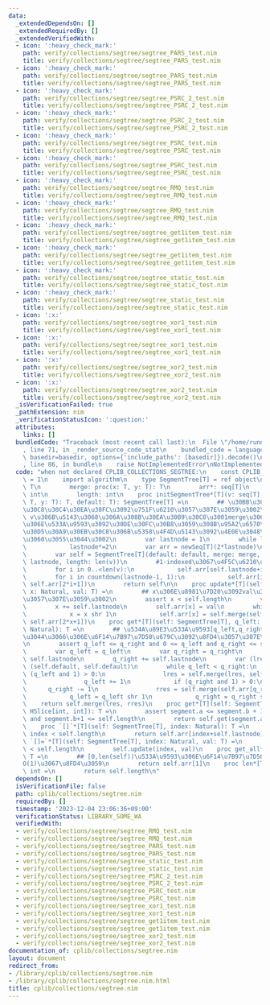 ```yaml
---
data:
  _extendedDependsOn: []
  _extendedRequiredBy: []
  _extendedVerifiedWith:
  - icon: ':heavy_check_mark:'
    path: verify/collections/segtree/segtree_PARS_test.nim
    title: verify/collections/segtree/segtree_PARS_test.nim
  - icon: ':heavy_check_mark:'
    path: verify/collections/segtree/segtree_PARS_test.nim
    title: verify/collections/segtree/segtree_PARS_test.nim
  - icon: ':heavy_check_mark:'
    path: verify/collections/segtree/segtree_PSRC_2_test.nim
    title: verify/collections/segtree/segtree_PSRC_2_test.nim
  - icon: ':heavy_check_mark:'
    path: verify/collections/segtree/segtree_PSRC_2_test.nim
    title: verify/collections/segtree/segtree_PSRC_2_test.nim
  - icon: ':heavy_check_mark:'
    path: verify/collections/segtree/segtree_PSRC_test.nim
    title: verify/collections/segtree/segtree_PSRC_test.nim
  - icon: ':heavy_check_mark:'
    path: verify/collections/segtree/segtree_PSRC_test.nim
    title: verify/collections/segtree/segtree_PSRC_test.nim
  - icon: ':heavy_check_mark:'
    path: verify/collections/segtree/segtree_RMQ_test.nim
    title: verify/collections/segtree/segtree_RMQ_test.nim
  - icon: ':heavy_check_mark:'
    path: verify/collections/segtree/segtree_RMQ_test.nim
    title: verify/collections/segtree/segtree_RMQ_test.nim
  - icon: ':heavy_check_mark:'
    path: verify/collections/segtree/segtree_get1item_test.nim
    title: verify/collections/segtree/segtree_get1item_test.nim
  - icon: ':heavy_check_mark:'
    path: verify/collections/segtree/segtree_get1item_test.nim
    title: verify/collections/segtree/segtree_get1item_test.nim
  - icon: ':heavy_check_mark:'
    path: verify/collections/segtree/segtree_static_test.nim
    title: verify/collections/segtree/segtree_static_test.nim
  - icon: ':heavy_check_mark:'
    path: verify/collections/segtree/segtree_static_test.nim
    title: verify/collections/segtree/segtree_static_test.nim
  - icon: ':x:'
    path: verify/collections/segtree/segtree_xor1_test.nim
    title: verify/collections/segtree/segtree_xor1_test.nim
  - icon: ':x:'
    path: verify/collections/segtree/segtree_xor1_test.nim
    title: verify/collections/segtree/segtree_xor1_test.nim
  - icon: ':x:'
    path: verify/collections/segtree/segtree_xor2_test.nim
    title: verify/collections/segtree/segtree_xor2_test.nim
  - icon: ':x:'
    path: verify/collections/segtree/segtree_xor2_test.nim
    title: verify/collections/segtree/segtree_xor2_test.nim
  _isVerificationFailed: true
  _pathExtension: nim
  _verificationStatusIcon: ':question:'
  attributes:
    links: []
  bundledCode: "Traceback (most recent call last):\n  File \"/home/runner/.local/lib/python3.10/site-packages/onlinejudge_verify/documentation/build.py\"\
    , line 71, in _render_source_code_stat\n    bundled_code = language.bundle(stat.path,\
    \ basedir=basedir, options={'include_paths': [basedir]}).decode()\n  File \"/home/runner/.local/lib/python3.10/site-packages/onlinejudge_verify/languages/nim.py\"\
    , line 86, in bundle\n    raise NotImplementedError\nNotImplementedError\n"
  code: "when not declared CPLIB_COLLECTIONS_SEGTREE:\n    const CPLIB_COLLECTIONS_SEGTREE*\
    \ = 1\n    import algorithm\n    type SegmentTree[T] = ref object\n        default:\
    \ T\n        merge: proc(x: T, y: T): T\n        arr*: seq[T]\n        lastnode:\
    \ int\n        length: int\n    proc initSegmentTree*[T](v: seq[T], merge: proc(x:\
    \ T, y: T): T, default: T): SegmentTree[T] =\n        ## \u30BB\u30B0\u30E1\u30F3\
    \u30C8\u30C4\u30EA\u30FC\u3092\u751F\u6210\u3057\u307E\u3059\u3002\n        ##\
    \ v\u306B\u5143\u3068\u306A\u308B\u30EA\u30B9\u30C8\u3001merge\u306B\u4E8C\u3064\
    \u306E\u533A\u9593\u3092\u30DE\u30FC\u30B8\u3059\u308B\u95A2\u6570\u3001\u30C7\
    \u30D5\u30A9\u30EB\u30C8\u306B\u5358\u4F4D\u5143\u3092\u4E0E\u3048\u3066\u304F\
    \u3060\u3055\u3044\u3002\n        var lastnode = 1\n        while lastnode < len(v):\n\
    \            lastnode*=2\n        var arr = newSeq[T](2*lastnode)\n        arr.fill(default)\n\
    \        var self = SegmentTree[T](default: default, merge: merge, arr: arr, lastnode:\
    \ lastnode, length: len(v))\n        #1-indexed\u3067\u4F5C\u6210\u3059\u308B\n\
    \        for i in 0..<len(v):\n            self.arr[self.lastnode+i] = v[i]\n\
    \        for i in countdown(lastnode-1, 1):\n            self.arr[i] = self.merge(self.arr[2*i],\
    \ self.arr[2*i+1])\n        return self\n\n    proc update*[T](self: SegmentTree[T],\
    \ x: Natural, val: T) =\n        ## x\u306E\u8981\u7D20\u3092val\u306B\u5909\u66F4\
    \u3057\u307E\u3059\u3002\n        assert x < self.length\n        var x = x\n\
    \        x += self.lastnode\n        self.arr[x] = val\n        while x > 1:\n\
    \            x = x shr 1\n            self.arr[x] = self.merge(self.arr[2*x],\
    \ self.arr[2*x+1])\n    proc get*[T](self: SegmentTree[T], q_left: Natural, q_right:\
    \ Natural): T =\n        ## \u534A\u89E3\u533A\u9593[q_left,q_right)\u306B\u3064\
    \u3044\u3066\u306E\u6F14\u7B97\u7D50\u679C\u3092\u8FD4\u3057\u307E\u3059\u3002\
    \n        assert q_left <= q_right and 0 <= q_left and q_right <= self.length\n\
    \        var q_left = q_left\n        var q_right = q_right\n        q_left +=\
    \ self.lastnode\n        q_right += self.lastnode\n        var (lres, rres) =\
    \ (self.default, self.default)\n        while q_left < q_right:\n            if\
    \ (q_left and 1) > 0:\n                lres = self.merge(lres, self.arr[q_left])\n\
    \                q_left += 1\n            if (q_right and 1) > 0:\n          \
    \      q_right -= 1\n                rres = self.merge(self.arr[q_right], rres)\n\
    \            q_left = q_left shr 1\n            q_right = q_right shr 1\n    \
    \    return self.merge(lres, rres)\n    proc get*[T](self: SegmentTree[T], segment:\
    \ HSlice[int, int]): T =\n        assert segment.a <= segment.b + 1 and 0 <= segment.a\
    \ and segment.b+1 <= self.length\n        return self.get(segment.a, segment.b+1)\n\
    \    proc `[]`*[T](self: SegmentTree[T], index: Natural): T =\n        assert\
    \ index < self.length\n        return self.arr[index+self.lastnode]\n    proc\
    \ `[]=`*[T](self: SegmentTree[T], index: Natural, val: T) =\n        assert index\
    \ < self.length\n        self.update(index, val)\n    proc get_all*[T](self: SegmentTree[T]):\
    \ T =\n        ## [0,len(self))\u533A\u9593\u306E\u6F14\u7B97\u7D50\u679C\u3092\
    O(1)\u3067\u8FD4\u3059\n        return self.arr[1]\n    proc len*[T](self: SegmentTree[T]):\
    \ int =\n        return self.length\n"
  dependsOn: []
  isVerificationFile: false
  path: cplib/collections/segtree.nim
  requiredBy: []
  timestamp: '2023-12-04 23:06:36+09:00'
  verificationStatus: LIBRARY_SOME_WA
  verifiedWith:
  - verify/collections/segtree/segtree_RMQ_test.nim
  - verify/collections/segtree/segtree_RMQ_test.nim
  - verify/collections/segtree/segtree_PARS_test.nim
  - verify/collections/segtree/segtree_PARS_test.nim
  - verify/collections/segtree/segtree_static_test.nim
  - verify/collections/segtree/segtree_static_test.nim
  - verify/collections/segtree/segtree_PSRC_2_test.nim
  - verify/collections/segtree/segtree_PSRC_2_test.nim
  - verify/collections/segtree/segtree_PSRC_test.nim
  - verify/collections/segtree/segtree_PSRC_test.nim
  - verify/collections/segtree/segtree_xor1_test.nim
  - verify/collections/segtree/segtree_xor1_test.nim
  - verify/collections/segtree/segtree_get1item_test.nim
  - verify/collections/segtree/segtree_get1item_test.nim
  - verify/collections/segtree/segtree_xor2_test.nim
  - verify/collections/segtree/segtree_xor2_test.nim
documentation_of: cplib/collections/segtree.nim
layout: document
redirect_from:
- /library/cplib/collections/segtree.nim
- /library/cplib/collections/segtree.nim.html
title: cplib/collections/segtree.nim
---
```

